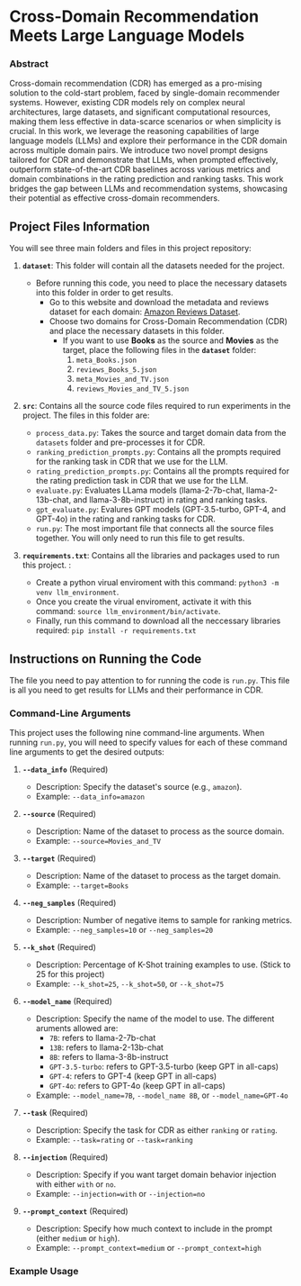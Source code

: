 # Cross-Domain Recommendation Meets Large Language Models

### Abstract

Cross-domain recommendation (CDR) has emerged as a pro\-mising solution to the cold-start problem, faced by single-domain recommender systems. However, existing CDR models rely on complex neural architectures, large datasets, and significant computational resources, making them less effective in data-scarce scenarios or when simplicity is crucial. In this work, we leverage the reasoning capabilities of large language models (LLMs) and explore their performance in the CDR domain across multiple domain pairs. We introduce two novel prompt designs tailored for CDR and demonstrate that LLMs, when prompted effectively, outperform state-of-the-art CDR baselines across various metrics and domain combinations in the rating prediction and ranking tasks. This work bridges the gap between LLMs and recommendation systems, showcasing their potential as effective cross-domain recommenders.

## Project Files Information

You will see three main folders and files in this project repository:

1. **`dataset`**: This folder will contain all the datasets needed for the project. 
   - Before running this code, you need to place the necessary datasets into this folder in order to get results.
     - Go to this website and download the metadata and reviews dataset for each domain: [Amazon Reviews Dataset](https://jmcauley.ucsd.edu/data/amazon/).
     - Choose two domains for Cross-Domain Recommendation (CDR) and place the necessary datasets in this folder. 
       - If you want to use **Books** as the source and **Movies** as the target, place the following files in the **`dataset`** folder:
         1. `meta_Books.json`
         2. `reviews_Books_5.json`
         3. `meta_Movies_and_TV.json`
         4. `reviews_Movies_and_TV_5.json`
    
  2. **`src`**: Contains all the source code files required to run experiments in the project. The files in this folder are:
     - `process_data.py`: Takes the source and target domain data from the `datasets` folder and pre-processes it for CDR.
     - `ranking_prediction_prompts.py`: Contains all the prompts required for the ranking task in CDR that we use for the LLM.
     - `rating_prediction_prompts.py`: Contains all the prompts required for the rating prediction task in CDR that we use for the LLM. 
     - `evaluate.py`: Evaluates LLama models (llama-2-7b-chat, llama-2-13b-chat, and llama-3-8b-instruct) in rating and ranking tasks.
     - `gpt_evaluate.py`: Evalures GPT models (GPT-3.5-turbo, GPT-4, and GPT-4o) in the rating and ranking tasks for CDR. 
     - `run.py`: The most important file that connects all the source files together. You will only need to run this file to get results.

 3. **`requirements.txt`**: Contains all the libraries and packages used to run this project. :
     - Create a python virual enviroment with this command: `python3 -m venv llm_environment`.
     - Once you create the virual enviroment, activate it with this command: `source llm_environment/bin/activate`.
     - Finally, run this command to download all the neccessary libraries required: `pip install -r requirements.txt`

## Instructions on Running the Code

The file you need to pay attention to for running the code is `run.py`. This file is all you need to get results for LLMs and their performance in CDR.  

### Command-Line Arguments

This project uses the following nine command-line arguments. When running `run.py`, you will need to specify values for each of these command line arguments to get the desired outputs:

1. **`--data_info`** (Required)  
   - Description: Specify the dataset's source (e.g., `amazon`).  
   - Example: `--data_info=amazon`

2. **`--source`** (Required)  
   - Description: Name of the dataset to process as the source domain.  
   - Example: `--source=Movies_and_TV`

3. **`--target`** (Required)  
   - Description: Name of the dataset to process as the target domain.  
   - Example: `--target=Books`

4. **`--neg_samples`** (Required)  
   - Description: Number of negative items to sample for ranking metrics.  
   - Example: `--neg_samples=10` or `--neg_samples=20`

5. **`--k_shot`** (Required)  
   - Description: Percentage of K-Shot training examples to use. (Stick to 25 for this project) 
   - Example: `--k_shot=25`, `--k_shot=50`, or `--k_shot=75`

6. **`--model_name`** (Required)  
   - Description: Specify the name of the model to use. The different aruments allowed are:
      - `7B`: refers to llama-2-7b-chat
      - `13B`: refers to llama-2-13b-chat
      - `8B`: refers to llama-3-8b-instruct
      - `GPT-3.5-turbo`: refers to GPT-3.5-turbo (keep GPT in all-caps)
      - `GPT-4`: refers to GPT-4 (keep GPT in all-caps)
      - `GPT-4o`: refers to GPT-4o (keep GPT in all-caps)
   - Example: `--model_name=7B`, `--model_name 8B`, or  `--model_name=GPT-4o`

7. **`--task`** (Required)  
   - Description: Specify the task for CDR as either `ranking` or `rating`.  
   - Example: `--task=rating` or `--task=ranking`

8. **`--injection`** (Required)  
   - Description: Specify if you want target domain behavior injection with either `with` or `no`.  
   - Example: `--injection=with` or `--injection=no`

9. **`--prompt_context`** (Required)  
   - Description: Specify how much context to include in the prompt (either `medium` or `high`).  
   - Example: `--prompt_context=medium` or `--prompt_context=high`

### Example Usage
